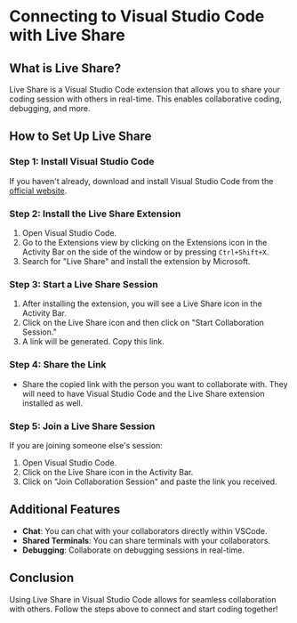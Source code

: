 # Connecting to Visual Studio Code with Live Share

## What is Live Share?
Live Share is a Visual Studio Code extension that allows you to share your coding session with others in real-time. This enables collaborative coding, debugging, and more.

## How to Set Up Live Share

### Step 1: Install Visual Studio Code
If you haven't already, download and install Visual Studio Code from the [official website](https://code.visualstudio.com/).

### Step 2: Install the Live Share Extension
1. Open Visual Studio Code.
2. Go to the Extensions view by clicking on the Extensions icon in the Activity Bar on the side of the window or by pressing `Ctrl+Shift+X`.
3. Search for "Live Share" and install the extension by Microsoft.

### Step 3: Start a Live Share Session
1. After installing the extension, you will see a Live Share icon in the Activity Bar.
2. Click on the Live Share icon and then click on "Start Collaboration Session."
3. A link will be generated. Copy this link.

### Step 4: Share the Link
- Share the copied link with the person you want to collaborate with. They will need to have Visual Studio Code and the Live Share extension installed as well.

### Step 5: Join a Live Share Session
If you are joining someone else's session:
1. Open Visual Studio Code.
2. Click on the Live Share icon in the Activity Bar.
3. Click on "Join Collaboration Session" and paste the link you received.

## Additional Features
- **Chat**: You can chat with your collaborators directly within VSCode.
- **Shared Terminals**: You can share terminals with your collaborators.
- **Debugging**: Collaborate on debugging sessions in real-time.

## Conclusion
Using Live Share in Visual Studio Code allows for seamless collaboration with others. Follow the steps above to connect and start coding together!
